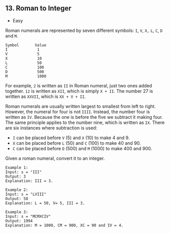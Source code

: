 ## 13. Roman to Integer  
* Easy  

Roman numerals are represented by seven different symbols: `I`, `V`, `X,` `L`, `C`, `D` and `M`.
````
Symbol       Value
I             1
V             5
X             10
L             50
C             100
D             500
M             1000
````
For example, `2` is written as `II` in Roman numeral, just two ones added together. `12` is written as `XII`, which is simply `X + II`. The number 27 is written as `XXVII`, which is `XX + V + II`.  
  
Roman numerals are usually written largest to smallest from left to right. However, the numeral for four is not `IIII`. Instead, the number four is written as `IV`. Because the one is before the five we subtract it making four. The same principle applies to the number nine, which is written as `IX`. There are six instances where subtraction is used:  

* `I` can be placed before `V` (5) and `X` (10) to make 4 and 9.
* `X` can be placed before `L` (50) and `C` (100) to make 40 and 90.
* `C` can be placed before `D` (500) and `M` (1000) to make 400 and 900.  

Given a roman numeral, convert it to an integer.

````
Example 1:
Input: s = "III"
Output: 3
Explanation: III = 3.

Example 2:
Input: s = "LVIII"
Output: 58
Explanation: L = 50, V= 5, III = 3.

Example 3:
Input: s = "MCMXCIV"
Output: 1994
Explanation: M = 1000, CM = 900, XC = 90 and IV = 4.
````